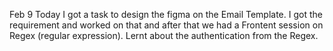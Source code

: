Feb 9
Today I got a task to design the figma on the Email Template. I got the requirement and worked on that and after that we had a Frontent session on Regex (regular expression).
Lernt about the authentication from the Regex.